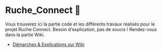 # Ruche_Connect 🐝
Vous trouverez ici la partie code et les différents travaux réalisés pour le projet Ruche Connect. Besoin d'explication, pas de soucis ! Rendez-vous dans la partie Wiki.

* [Démarches & Explications sur Wiki](https://github.com/ThomTech0/Ruche_Connect/wiki)
